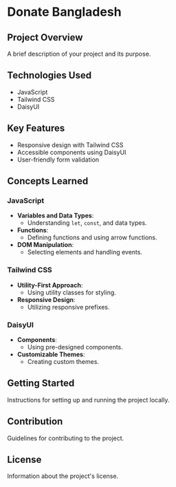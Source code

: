 # Donate Bangladesh

## Project Overview
A brief description of your project and its purpose.

## Technologies Used
- JavaScript
- Tailwind CSS
- DaisyUI

## Key Features
- Responsive design with Tailwind CSS
- Accessible components using DaisyUI
- User-friendly form validation

## Concepts Learned
### JavaScript
- **Variables and Data Types**: 
  - Understanding `let`, `const`, and data types.
- **Functions**: 
  - Defining functions and using arrow functions.
- **DOM Manipulation**: 
  - Selecting elements and handling events.

### Tailwind CSS
- **Utility-First Approach**: 
  - Using utility classes for styling.
- **Responsive Design**: 
  - Utilizing responsive prefixes.

### DaisyUI
- **Components**: 
  - Using pre-designed components.
- **Customizable Themes**: 
  - Creating custom themes.

## Getting Started
Instructions for setting up and running the project locally.

## Contribution
Guidelines for contributing to the project.

## License
Information about the project's license.
